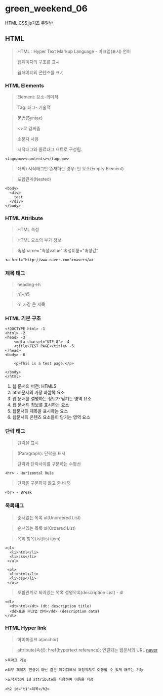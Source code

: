 # green_weekend_06
HTML.CSS,js기초 주말반
## HTML
> HTML : Hyper Text Markup Language - 마크업(표시) 언어
> 
> 웹페이지의 구조를 표시
> 
> 웹페이지의 콘텐츠를 표시

### HTML Elements

>Element: 요소-의미적
>
>Tag: 태그- 기술적

>문법(Syntax)
>
><>로 감싸줌
>
>소문자 사용
>
>시작태그와 종료태그 세트로 구성됨.
```
<tagname><contents></tagname>
```

>예외) 시작태그만 존재하는 경우: 빈 요소(Empty Element)

>포함관계(Nested)
```
<body>
  <div>
    test
  </div>
</body>
```

### HTML Attribute

>HTML 속성

>HTML 요소의 부가 정보

>속성name="속성value" 속성이름="속성값" 
```
<a href="http://www.naver.com">naver</a>
```

### 제목 태그
>heading->h

>h1~h5

>h1 가장 큰 제목

### HTML 기본 구조
```
<!DOCTYPE html> -1
<html> -2
<head> -3
    <meta charset="UTF-8"> -4
    <title>TEST PAGE</title> -5
</head>
<body> -6

    <p>This is a test page.</p>

</body>
</html>
```

1. 웹 문서의 버전: HTML5
2. html문서의 가장 바깥쪽 요소
3. 웹 문서를 설명하는 정보가 담기는 영역 요소
4. 웹 문서의 정보를 표시하는 요소
5. 웹문서의 제목을 표시하는 요소
6. 웹문서의 콘텐츠 요소들이 담기는 영역 요소

### 단락 태그
>단락을 표시

><p>(Paragraph): 단락을 표시
>
>
>단락과 단락사이를 구분하는 수평선
```
<hr> - Horizontal Rule
```
>단락을 구분하지 않고 줄 바꿈
```
<br> - Break
```

### 목록태그

> 순서없는 목록 ul(Unordered List)

> 순서있는 목록 ol(Ordered List)

> 목록 항목List(list item)

```
<ul>
  <li>html</li>
  <li>css</li>
 </ul> 
 
 <ol>
  <li>html</li>
  <li>css</li>
 </ol> 
 ```
 >포함관계로 되어있는 목록
> 설명목록(description List) - dl
```
<dl>
  <dt>html</dt> (dt: description title)
  <dd>표준 마크업 언어</dd> (description data)
</dl>

```
### HTML Hyper link
>하이퍼링크 a(anchor)

>attribute(속성): href(hypertext reference): 연결되는 웹문서의 URL
<a href="http://www.naver.com">naver</a>
```
>북마크 기능

>외부 페이지 연결이 아닌 같은 페이지에서 특정위치로 이동할 수 있게 해주는 기능

>도착지점에 id attribute를 사용하여 이름을 지정
```
<a href="#t1"></a>
```
<h2 id="t1">제목</h2>





